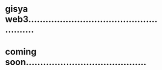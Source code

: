 # gisya web3.......................................................
# coming soon..........................................
